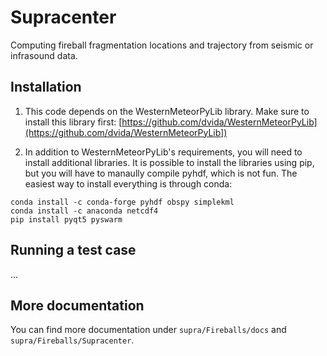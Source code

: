 # Supracenter
Computing fireball fragmentation locations and trajectory from seismic or infrasound data.

## Installation

1) This code depends on the WesternMeteorPyLib library. Make sure to install this library first: [https://github.com/dvida/WesternMeteorPyLib](https://github.com/dvida/WesternMeteorPyLib])

1) In addition to WesternMeteorPyLib's requirements, you will need to install additional libraries. It is possible to install the libraries using pip, but you will have to manaully compile pyhdf, which is not fun. The easiest way to install everything is through conda:

```
conda install -c conda-forge pyhdf obspy simplekml
conda install -c anaconda netcdf4
pip install pyqt5 pyswarm
```

## Running a test case

...


## More documentation

You can find more documentation under ```supra/Fireballs/docs``` and ```supra/Fireballs/Supracenter```.

